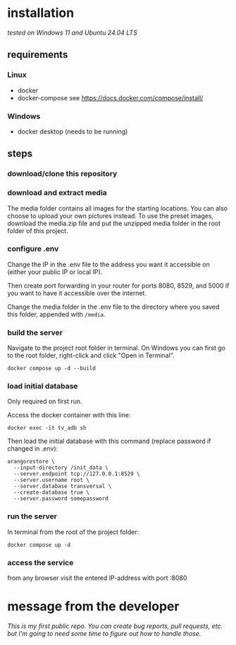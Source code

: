 # installation
*tested on Windows 11 and Ubuntu 24.04 LTS*

## requirements
### Linux
- docker
- docker-compose
see https://docs.docker.com/compose/install/

### Windows
- docker desktop (needs to be running)

## steps
### download/clone this repository

### download and extract media
The media folder contains all images for the starting locations. You can also choose to upload your own pictures instead. To use the preset images, download the media.zip file and put the unzipped media folder in the root folder of this project.

### configure .env
Change the IP in the .env file to the address you want it accessible on (either your public IP or local IP).

Then create port forwarding in your router for ports 8080, 8529, and 5000 if you want to have it accessible over the internet.

Change the media folder in the .env file to the directory where you saved this folder, appended with `/media`.

### build the server
Navigate to the project root folder in terminal. On Windows you can first go to the root folder, right-click and click "Open in Terminal".
```
docker compose up -d --build
```

### load initial database
Only required on first run.

Access the docker container with this line:
```
docker exec -it tv_adb sh
```

Then load the initial database with this command (replace password if changed in .env):
```
arangorestore \
  --input-directory /init_data \
  --server.endpoint tcp://127.0.0.1:8529 \
  --server.username root \
  --server.database transversal \
  --create-database true \
  --server.password somepassword
```

### run the server
In terminal from the root of the project folder:
```
docker compose up -d
```

### access the service
from any browser visit the entered IP-address with port :8080

# message from the developer
*This is my first public repo. You can create bug reports, pull requests, etc. but I'm going to need some time to figure out how to handle those.*
